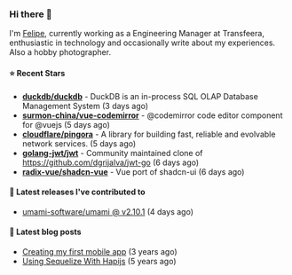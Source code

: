### Hi there 👋

I'm [Felipe](https://felipe.im), currently working as a Engineering Manager at Transfeera, enthusiastic in technology and occasionally write about my experiences. Also a hobby photographer.

#### ⭐ Recent Stars
- **[duckdb/duckdb](https://github.com/duckdb/duckdb)** - DuckDB is an in-process SQL OLAP Database Management System (3 days ago)
- **[surmon-china/vue-codemirror](https://github.com/surmon-china/vue-codemirror)** - @codemirror code editor component for @vuejs (5 days ago)
- **[cloudflare/pingora](https://github.com/cloudflare/pingora)** - A library for building fast, reliable and evolvable network services. (5 days ago)
- **[golang-jwt/jwt](https://github.com/golang-jwt/jwt)** - Community maintained clone of https://github.com/dgrijalva/jwt-go (6 days ago)
- **[radix-vue/shadcn-vue](https://github.com/radix-vue/shadcn-vue)** - Vue port of shadcn-ui (6 days ago)

#### 🚀 Latest releases I've contributed to


- [umami-software/umami @ v2.10.1](https://github.com/umami-software/umami/releases/tag/v2.10.1) (4 days ago)

#### 📄 Latest blog posts
- [Creating my first mobile app](https://felipe.im/posts/creating-my-first-mobile-app/) (3 years ago)
- [Using Sequelize With Hapijs](https://felipe.im/posts/using-sequelize-with-hapijs/) (5 years ago)